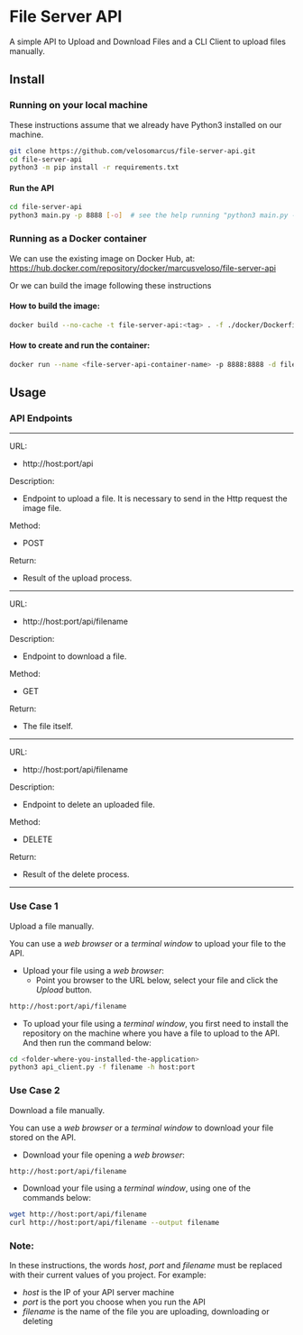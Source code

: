 # File Server API
A simple API to Upload and Download Files and a CLI Client to upload files manually.

## Install

### Running on your local machine

These instructions assume that we already have Python3 installed on our machine.

```bash
git clone https://github.com/velosomarcus/file-server-api.git
cd file-server-api
python3 -m pip install -r requirements.txt
```

#### Run the API

```bash
cd file-server-api
python3 main.py -p 8888 [-o]  # see the help running "python3 main.py --help"
```

### Running as a Docker container

We can use the existing image on Docker Hub, at:
https://hub.docker.com/repository/docker/marcusveloso/file-server-api

Or we can build the image following these instructions

#### How to build the image:
```bash
docker build --no-cache -t file-server-api:<tag> . -f ./docker/Dockerfile
```

#### How to create and run the container:
```bash
docker run --name <file-server-api-container-name> -p 8888:8888 -d file-server-api:<tag>
```

## Usage

### API Endpoints
<hr />

URL:
- http://host:port/api

Description:
- Endpoint to upload a file. It is necessary to send in the Http request the image file.

Method:
- POST

Return:
- Result of the upload process.

<hr />

URL:
- http://host:port/api/filename

Description:
- Endpoint to download a file.

Method:
- GET

Return:
- The file itself.

<hr />

URL:
- http://host:port/api/filename

Description:
- Endpoint to delete an uploaded file.

Method:
- DELETE

Return:
- Result of the delete process.

<hr />

### Use Case 1
Upload a file manually.

You can use a *web browser* or a *terminal window* to 
upload your file to the API.

- Upload your file using a *web browser*:
  - Point you browser to the URL below, select your file and click the *Upload* button.
```bash
http://host:port/api/filename
```

- To upload your file using a *terminal window*, 
  you first need to install the repository on 
  the machine where you have a file to upload to the API.
  And then run the command below:
```bash
cd <folder-where-you-installed-the-application>
python3 api_client.py -f filename -h host:port
```

### Use Case 2 
Download a file manually.

You can use a *web browser* or a *terminal window* to 
download your file stored on the API.

- Download your file opening a *web browser*:
```bash
http://host:port/api/filename
```
- Download your file using a *terminal window*, using one of the commands below:
```bash
wget http://host:port/api/filename
curl http://host:port/api/filename --output filename
```


### Note:

In these instructions, the words *host*, *port* and *filename* 
must be replaced with their current values of you project. 
For example: 
- *host* is the IP of your API server machine
- *port* is the port you choose when you run the API
- *filename* is the name of the file you are uploading, downloading or deleting
